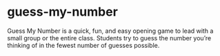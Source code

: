 # guess-my-number
Guess My Number is a quick, fun, and easy opening game to lead with a small group or the entire class. Students try to guess the number you’re thinking of in the fewest number of guesses possible.
